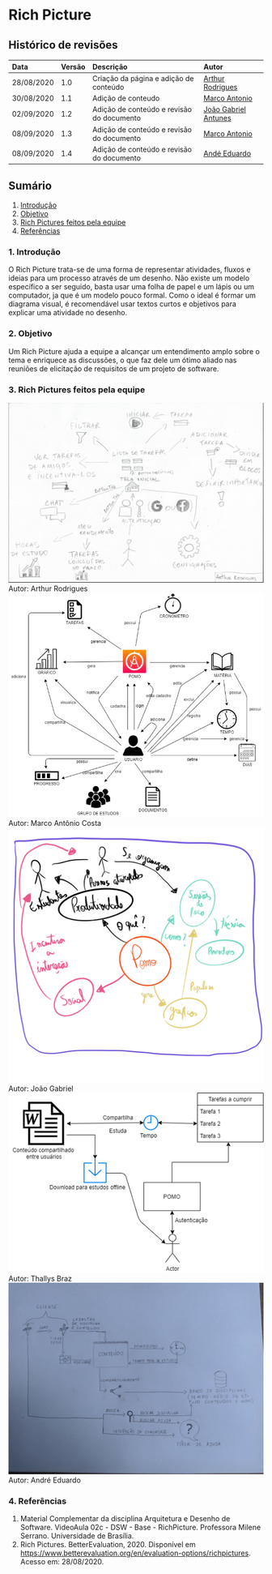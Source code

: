 # Rich Picture

## Histórico de revisões

|Data|Versão|Descrição|Autor|
|:---|:---|:---|:---|
|28/08/2020|1.0|Criação da página e adição de conteúdo |[Arthur Rodrigues](https://github.com/arthurarp)|
|30/08/2020|1.1|Adição de conteudo|[Marco Antonio](https://github.com/markinlimac)|
|02/09/2020|1.2|Adição de conteúdo e revisão do documento|[João Gabriel Antunes](https://github.com/flyerjohn)|
|08/09/2020|1.3|Adição de conteúdo e revisão do documento|[Marco Antonio](https://github.com/markinlimac)|
|08/09/2020|1.4|Adição de conteúdo e revisão do documento|[Andé Eduardo](https://github.com/Andre-Eduardo)|



## Sumário

1. [Introdução](#1-introdução)
2. [Objetivo](#2-objetivo)
3. [Rich Pictures feitos pela equipe](#3-rich-pictures-feitos-pela-equipe)
4. [Referências](#4-referências)


### 1. Introdução

O Rich Picture trata-se de uma forma de representar atividades, fluxos e ideias para um processo através de um desenho. Não existe um modelo específico a ser seguido, basta usar uma folha de papel e um lápis ou um computador, ja que é um modelo pouco formal. 
Como o ideal é formar um diagrama visual, é recomendável usar textos curtos e objetivos para explicar uma atividade no desenho.

### 2. Objetivo
Um Rich Picture ajuda a equipe a alcançar um entendimento amplo sobre o tema e enriquece as discussões, o que faz dele um ótimo aliado nas reuniões de elicitação de requisitos de um projeto de software.

### 3. Rich Pictures feitos pela equipe
![rich](../../img/richpictures/arthur_v1.png)<br>
Autor: Arthur Rodrigues<br>
![rich](../../img/richpictures/marco_v1.jpeg)<br>
Autor: Marco Antônio Costa<br>
![rich](../../img/richpictures/joao_v1.jpeg)<br>
Autor: João Gabriel<br>
![rich](../../img/richpictures/thallys_v1.png)<br>
Autor: Thallys Braz<br>
![rich](../../img/richpictures/rich_andre_v.jpg)<br>
Autor: André Eduardo<br>
### 4. Referências

1. Material Complementar da disciplina Arquitetura e Desenho de Software. VideoAula 02c - DSW - Base - RichPicture. Professora Milene Serrano. Universidade de Brasília.
2. Rich Pictures. BetterEvaluation, 2020. Disponível em <https://www.betterevaluation.org/en/evaluation-options/richpictures>. Acesso em: 28/08/2020.
